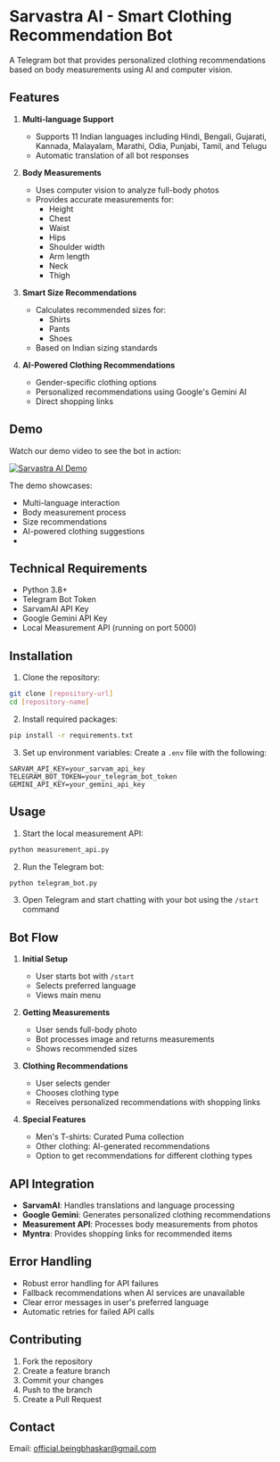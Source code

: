 # Sarvastra AI - Smart Clothing Recommendation Bot

A Telegram bot that provides personalized clothing recommendations based on body measurements using AI and computer vision.

## Features

1. **Multi-language Support**
   - Supports 11 Indian languages including Hindi, Bengali, Gujarati, Kannada, Malayalam, Marathi, Odia, Punjabi, Tamil, and Telugu
   - Automatic translation of all bot responses

2. **Body Measurements**
   - Uses computer vision to analyze full-body photos
   - Provides accurate measurements for:
     - Height
     - Chest
     - Waist
     - Hips
     - Shoulder width
     - Arm length
     - Neck
     - Thigh

3. **Smart Size Recommendations**
   - Calculates recommended sizes for:
     - Shirts
     - Pants
     - Shoes
   - Based on Indian sizing standards

4. **AI-Powered Clothing Recommendations**
   - Gender-specific clothing options
   - Personalized recommendations using Google's Gemini AI
   - Direct shopping links

## Demo

Watch our demo video to see the bot in action:

[![Sarvastra AI Demo](https://img.youtube.com/vi/muZa_tBumNU/0.jpg)](https://youtu.be/muZa_tBumNU)

The demo showcases:
- Multi-language interaction
- Body measurement process
- Size recommendations
- AI-powered clothing suggestions
- 
## Technical Requirements

- Python 3.8+
- Telegram Bot Token
- SarvamAI API Key
- Google Gemini API Key
- Local Measurement API (running on port 5000)

## Installation

1. Clone the repository:
```bash
git clone [repository-url]
cd [repository-name]
```

2. Install required packages:
```bash
pip install -r requirements.txt
```

3. Set up environment variables:
Create a `.env` file with the following:
```
SARVAM_API_KEY=your_sarvam_api_key
TELEGRAM_BOT_TOKEN=your_telegram_bot_token
GEMINI_API_KEY=your_gemini_api_key
```

## Usage

1. Start the local measurement API:
```bash
python measurement_api.py
```

2. Run the Telegram bot:
```bash
python telegram_bot.py
```

3. Open Telegram and start chatting with your bot using the `/start` command

## Bot Flow

1. **Initial Setup**
   - User starts bot with `/start`
   - Selects preferred language
   - Views main menu

2. **Getting Measurements**
   - User sends full-body photo
   - Bot processes image and returns measurements
   - Shows recommended sizes

3. **Clothing Recommendations**
   - User selects gender
   - Chooses clothing type
   - Receives personalized recommendations with shopping links

4. **Special Features**
   - Men's T-shirts: Curated Puma collection
   - Other clothing: AI-generated recommendations
   - Option to get recommendations for different clothing types

## API Integration

- **SarvamAI**: Handles translations and language processing
- **Google Gemini**: Generates personalized clothing recommendations
- **Measurement API**: Processes body measurements from photos
- **Myntra**: Provides shopping links for recommended items

## Error Handling

- Robust error handling for API failures
- Fallback recommendations when AI services are unavailable
- Clear error messages in user's preferred language
- Automatic retries for failed API calls

## Contributing

1. Fork the repository
2. Create a feature branch
3. Commit your changes
4. Push to the branch
5. Create a Pull Request


## Contact
Email: official.beingbhaskar@gmail.com
